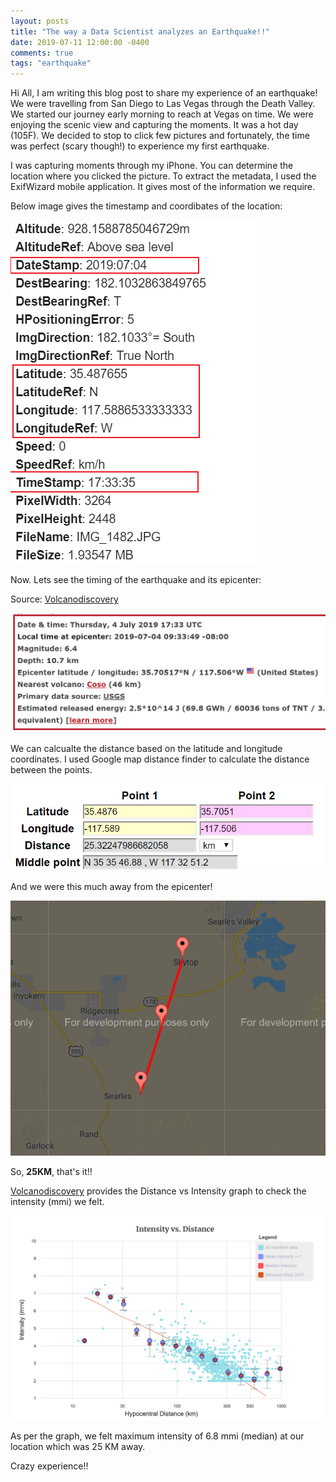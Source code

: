 ```yaml
---
layout: posts
title: "The way a Data Scientist analyzes an Earthquake!!"
date: 2019-07-11 12:00:00 -0400
comments: true
tags: "earthquake"
---
```

Hi All, 
I am writing this blog post to share my experience of an earthquake! We were travelling from San Diego to Las Vegas through the Death Valley.
We started our journey early morning to reach at Vegas on time. We were enjoying the scenic view and capturing the moments. It was a hot day (105F).
We decided to stop to click few pictures and fortunately, the time was perfect (scary though!) to experience my first earthquake.

I was capturing moments through my iPhone. You can determine the location where you clicked the picture. To extract the metadata, I used 
the ExifWizard mobile application. It gives most of the information we require.

Below image gives the timestamp and coordibates of the location:

![center](/images/img_4_meta.png)

Now. Lets see the timing of the earthquake and its epicenter:

Source: [Volcanodiscovery](https://www.volcanodiscovery.com/earthquakes/2019/07/04/17h33/magnitude6-CA-USA-quake.html)

![center](/images/img_5.PNG)


We can calcualte the distance based on the latitude and longitude coordinates. I used Google map distance finder to calculate the 
distance between the points.

![center](/images/dist_1.PNG)

And we were this much away from the epicenter!

![center](/images/dist_img_2.PNG)

So, **25KM**, that's it!!

[Volcanodiscovery](https://www.volcanodiscovery.com/earthquakes/2019/07/04/17h33/magnitude6-CA-USA-quake.html) provides the Distance vs 
Intensity graph to check the intensity (mmi) we felt.

![center](/images/dis_inten_3.PNG)

As per the graph, we felt maximum intensity of 6.8 mmi (median) at our location which was 25 KM away.

Crazy experience!!
